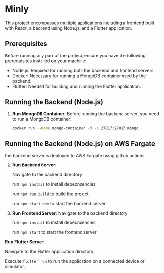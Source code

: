 # Minly

This project encompasses multiple applications including a frontend built with React, a backend using Node.js, and a Flutter application.

## Prerequisites

Before running any part of the project, ensure you have the following prerequisites installed on your machine:

- Node.js: Required for running both the backend and frontend servers.
- Docker: Necessary for running a MongoDB container used by the backend.
- Flutter: Needed for building and running the Flutter application.

## Running the Backend (Node.js)

1. **Run MongoDB Container**:
   Before running the backend server, you need to run a MongoDB container:
   ```bash
   docker run --name mongo-container -d -p 27017:27017 mongo

## Running the Backend (Node.js) on AWS Fargate
   the backend server is deployed to AWS Fargate using github actions  

2. **Run Backend Server**:
   
   Navigate to the backend directory 
   
   run ```npm install``` to install depecndencies 
   
   run ```npm run build``` to build the project 
   
   run ```npm start dev``` to start the backend server
   

3. **Run Frontend Server**:
   Navigate to the backend directory 
   
   run ```npm install``` to install depecndencies 
   
   run ```npm start```  to start the frontend server

**Run Flutter Server**:

  Navigate to the Flutter application directory.

  Execute ```flutter run``` to run the application on a connected device or simulator.
   